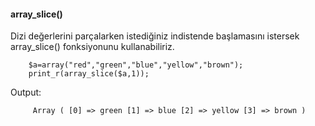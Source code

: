 #### array_slice()

Dizi değerlerini parçalarken istediğiniz indistende başlamasını istersek
array_slice() fonksiyonunu kullanabiliriz.

        $a=array("red","green","blue","yellow","brown");
        print_r(array_slice($a,1));


Output: 

         Array ( [0] => green [1] => blue [2] => yellow [3] => brown )
